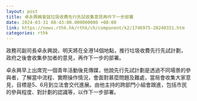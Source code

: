```yaml
---
layout: post
title: 卓永興稱會就垃圾收費先行先試收集意見再作下一步部署
date: 2024-03-31 08:43:00.000000000 +08:00
link: https://news.rthk.hk/rthk/ch/component/k2/1746975-20240331.htm
categories: rthk
---
```


政務司副司長卓永興說，明天將在全港14個地點，推行垃圾收費先行先試計劃，政府之後會收集參加者的意見，再作下一步的部署。

卓永興早上出席完一個青年活動後見傳媒，他說先行先試計劃是透過不同場景的參與者，了解當中流程、實際操作情況，會面對甚麼問題及難處，當局會收集大家意見，目標是5、6月到立法會交代進展。由他主持的跨部門小組會跟進，包括市民的參與程度、對計劃的認識等，以作下一步部署。
